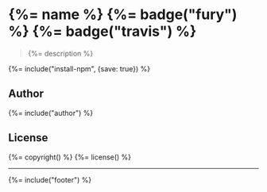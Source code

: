 # {%= name %} {%= badge("fury") %} {%= badge("travis") %}

> {%= description %}

{%= include("install-npm", {save: true}) %}


## Author
{%= include("author") %}

## License
{%= copyright() %}
{%= license() %}

***

{%= include("footer") %}